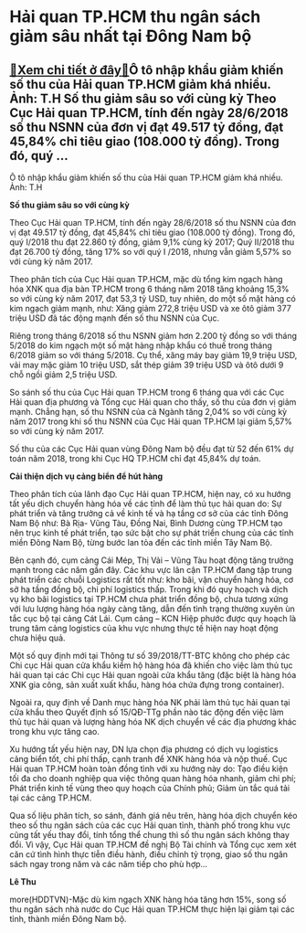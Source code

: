 Hải quan TP.HCM thu ngân sách giảm sâu nhất tại Đông Nam bộ
===========================================================

[:gift:Xem chi tiết ở đây:gift:](https://hddtvn.com/hai-quan-tp-hcm-thu-ngan-sach-giam-sau-nhat-tai-dong-nam-bo/)Ô tô nhập khẩu giảm khiến số thu của Hải quan TP.HCM giảm khá nhiều. Ảnh: T.H Số thu giảm sâu so với cùng kỳ Theo Cục Hải quan TP.HCM, tính đến ngày 28/6/2018 số thu NSNN của đơn vị đạt 49.517 tỷ đồng, đạt 45,84% chỉ tiêu giao (108.000 tỷ đồng). Trong đó, quý …
---------------------------------------------------------------------------------------------------------------------------------------------------------------------------------------------------------------------------------------------------------------------







 






 Ô tô nhập khẩu giảm khiến số thu của Hải quan TP.HCM giảm khá nhiều. Ảnh: T.H 


**Số thu giảm sâu so với cùng kỳ**


 Theo Cục Hải quan TP.HCM, tính đến ngày 28/6/2018 số thu NSNN của đơn vị đạt 49.517 tỷ đồng, đạt 45,84% chỉ tiêu giao (108.000 tỷ đồng). Trong đó, quý I/2018 thu đạt 22.860 tỷ đồng, giảm 9,1% cùng kỳ 2017; Quý II/2018 thu đạt 26.700 tỷ đồng, tăng 17% so với quý I /2018, nhưng vẫn giảm 5,57% so với cùng kỳ năm 2017. 


 Theo phân tích của Cục Hải quan TP.HCM, mặc dù tổng kim ngạch hàng hóa XNK qua địa bàn TP.HCM trong 6 tháng năm 2018 tăng khoảng 15,3% so với cùng kỳ năm 2017, đạt 53,3 tỷ USD, tuy nhiên, do một số mặt hàng có kim ngạch giảm mạnh, như: Xăng giảm 272,8 triệu USD và xe ôtô giảm 377 triệu USD đã tác động mạnh đến số thu NSNN của Cục.


 Riêng trong tháng 6/2018 số thu NSNN giảm hơn 2.200 tỷ đồng so với tháng 5/2018 do kim ngạch một số mặt hàng nhập khẩu có thuế trong tháng 6/2018 giảm so với tháng 5/2018. Cụ thể, xăng máy bay giảm 19,9 triệu USD, vải may mặc giảm 10 triệu USD, sắt thép giảm 39 triệu USD và ôtô dưới 9 chỗ ngồi giảm 2,5 triệu USD.


 So sánh số thu của Cục Hải quan TP.HCM trong 6 tháng qua với các Cục Hải quan địa phương và Tổng cục Hải quan cho thấy, số thu của đơn vị giảm mạnh. Chẳng hạn, số thu NSNN của cả Ngành tăng 2,04% so với cùng kỳ năm 2017 trong khi số thu NSNN của Cục Hải quan TP.HCM lại giảm 5,57% so với cùng kỳ năm 2017. 


 Số thu của các Cục Hải quan vùng Đông Nam bộ đều đạt từ 52 đến 61% dự toán năm 2018, trong khi Cục HQ TP.HCM chỉ đạt 45,84% dự toán. 


 **Cải thiện dịch vụ cảng biển để hút hàng**


 Theo phân tích của lãnh đạo Cục Hải quan TP.HCM, hiện nay, có xu hướng tất yếu dịch chuyển hàng hóa về các tỉnh để làm thủ tục hải quan do: Sự phát triển và tăng trưởng cả về kinh tế và hạ tầng cơ sở của các tỉnh Đông Nam Bộ như: Bà Rịa- Vũng Tàu, Đồng Nai, Bình Dương cùng TP.HCM tạo nên trục kinh tế phát triển, tạo sức bật cho sự phát triển chung của các tỉnh miền Đông Nam Bộ, từng bước lan tỏa đến các tỉnh miền Tây Nam Bộ.


 Bên cạnh đó, cụm cảng Cái Mép, Thị Vải – Vũng Tàu hoạt động tăng trưởng mạnh trong các năm gần đây. Các khu vực lân cận TP.HCM đang tập trung phát triển các chuỗi Logistics rất tốt như: kho bãi, vận chuyển hàng hóa, cơ sở hạ tầng đồng bộ, chi phí logistics thấp. Trong khi đó quy hoạch và dịch vụ kho bãi logistics tại TP.HCM chưa phát triển đồng bộ, chưa tương xứng với lưu lượng hàng hóa ngày càng tăng, dẫn đến tình trạng thường xuyên ùn tắc cục bộ tại cảng Cát Lái. Cụm cảng – KCN Hiệp phước được quy hoạch là trung tâm cảng logistics của khu vực nhưng thực tế hiện nay hoạt động chưa hiệu quả.


 Một số quy định mới tại Thông tư số 39/2018/TT-BTC không cho phép các Chi cục Hải quan cửa khẩu kiểm hộ hàng hóa đã khiến cho việc làm thủ tục hải quan tại các Chi cục Hải quan ngoài cửa khẩu tăng (đặc biệt là hàng hóa XNK gia công, sản xuất xuất khẩu, hàng hóa chứa đựng trong container).


 Ngoài ra, quy định về Danh mục hàng hóa NK phải làm thủ tục hải quan tại cửa khẩu theo Quyết định số 15/QĐ-TTg phần nào tác động đến việc làm thủ tục hải quan và lượng hàng hóa NK dịch chuyển về các địa phương khác trong khu vực tăng cao.


 Xu hướng tất yếu hiện nay, DN lựa chọn địa phương có dịch vụ logistics cảng biển tốt, chi phí thấp, cạnh tranh để XNK hàng hóa và nộp thuế. Cục Hải quan TP.HCM hoàn toàn đồng tình với xu hướng này do: Tạo điều kiện tối đa cho doanh nghiệp qua việc thông quan hàng hóa nhanh, giảm chi phí; Phát triển kinh tế vùng theo quy hoạch của Chính phủ; Giảm ùn tắc quá tải tại các cảng TP.HCM.


 Qua số liệu phân tích, so sánh, đánh giá nêu trên, hàng hóa dịch chuyển kéo theo số thu ngân sách của các cục Hải quan tỉnh, thành phố trong khu vực cũng tất yếu thay đổi, tính tổng thể chung thì số thu ngân sách không thay đổi. Vì vậy, Cục Hải quan TP.HCM đề nghị Bộ Tài chính và Tổng cục xem xét căn cứ tình hình thực tiễn điều hành, điều chỉnh tỷ trọng, giao số thu ngân sách ngay trong năm và các năm tiếp cho phù hợp…






**Lê Thu**



more(HDDTVN)-Mặc dù kim ngạch XNK hàng hóa tăng hơn 15%, song số thu ngân sách nhà nước do Cục Hải quan TP.HCM thực hiện lại giảm tại các tỉnh, thành miền Đông Nam bộ.

